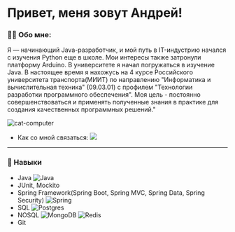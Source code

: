 # Привет, меня зовут Андрей!

### 👨‍💻 Обо мне:
Я — начинающий Java-разработчик, и мой путь в IT-индустрию начался с изучения Python еще в школе. Мои интересы также затронули платформу Arduino. В университете я начал погружаться в изучение Java. В настоящее время я нахожусь на 4 курсе Российского университета транспорта(МИИТ) по направлению "Информатика и вычислительная техника" (09.03.01) с профилем "Технологии разработки программного обеспечения". Моя цель - постоянно совершенствоваться и применять полученные знания в практике для создания качественных программных решений."

![cat-computer](https://github.com/Recwayer/recwayer/assets/95271934/9686bc13-4449-48c4-a30b-6c0933a2fc56)


+ Как со мной связаться: [<img src="https://img.shields.io/badge/Recwayer-blue?style=plastic&logo=Telegram&logoColor=white" />](https://t.me/recwayer)

***
### 🚀 Навыки
- Java  ![Java](https://img.shields.io/badge/java-%23ED8B00.svg?style=plastic&logo=openjdk&logoColor=white)
- JUnit, Mockito
- Spring Framework(Spring Boot, Spring MVC, Spring Data, Spring Security) ![Spring](https://img.shields.io/badge/spring-%236DB33F.svg?style=plastic&logo=spring&logoColor=white)
- SQL ![Postgres](https://img.shields.io/badge/postgres-%23316192.svg?style=plastic&logo=postgresql&logoColor=white)
- NOSQL ![MongoDB](https://img.shields.io/badge/MongoDB-%234ea94b.svg?style=plastic&logo=mongodb&logoColor=white) ![Redis](https://img.shields.io/badge/redis-%23DD0031.svg?style=plastic&logo=redis&logoColor=white)
- Git
